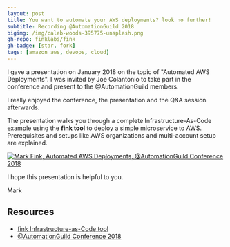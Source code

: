 ```yaml
---
layout: post
title: You want to automate your AWS deployments? look no further!
subtitle: Recording @AutomationGuild 2018
bigimg: /img/caleb-woods-395775-unsplash.png
gh-repo: finklabs/fink
gh-badge: [star, fork]
tags: [amazon aws, devops, cloud]
---
```


I gave a presentation on January 2018 on the topic of "Automated AWS Deployments". I was invited by Joe Colantonio to take part in the conference and present to the @AutomationGuild members.

I really enjoyed the conference, the presentation and the Q&A session afterwards.

The presentation walks you through a complete Infrastructure-As-Code example using the **fink tool** to deploy a simple microservice to AWS. Prerequisites and setups like AWS organizations and multi-account setup are explained.


[![Mark Fink, Automated AWS Deployments, @AutomationGuild Conference 2018](https://img.youtube.com/vi/D-HbIV7WPxo/0.jpg)](https://www.youtube.com/watch?v=D-HbIV7WPxo)


I hope this presentation is helpful to you.

Mark


## Resources

* [fink Infrastructure-as-Code tool](https://github.com/finklabs/fink)
* [@AutomationGuild Conference 2018](https://automationguild.com/)
